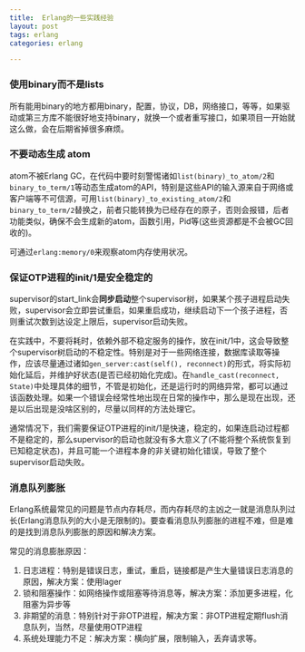 ```yaml
---
title:  Erlang的一些实践经验
layout: post
tags: erlang
categories: erlang

---
```


### 使用binary而不是lists

所有能用binary的地方都用binary，配置，协议，DB，网络接口，等等，如果驱动或第三方库不能很好地支持binary，就换一个或者重写接口，如果项目一开始就这么做，会在后期省掉很多麻烦。

### 不要动态生成 atom

atom不被Erlang GC，在代码中要时刻警惕诸如`list(binary)_to_atom/2`和`binary_to_term/1`等动态生成atom的API，特别是这些API的输入源来自于网络或客户端等不可信源，可用`list(binary)_to_existing_atom/2`和`binary_to_term/2`替换之，前者只能转换为已经存在的原子，否则会报错，后者功能类似，确保不会生成新的atom，函数引用，Pid等(这些资源都是不会被GC回收的)。

可通过`erlang:memory/0`来观察atom内存使用状况。

<!--more-->

### 保证OTP进程的init/1是安全稳定的

supervisor的start_link会**同步启动**整个supervisor树，如果某个孩子进程启动失败，supervisor会立即尝试重启，如果重启成功，继续启动下一个孩子进程，否则重试次数到达设定上限后，supervisor启动失败。

在实践中，不要将耗时，依赖外部不稳定服务的操作，放在init/1中，这会导致整个supervisor树启动的不稳定性。特别是对于一些网络连接，数据库读取等操作，应该尽量通过诸如`gen_server:cast(self(), reconnect)`的形式，将实际初始化延后，并维护好状态(是否已经初始化完成)。在`handle_cast(reconnect, State)`中处理具体的细节，不管是初始化，还是运行时的网络异常，都可以通过该函数处理。如果一个错误会经常性地出现在日常的操作中，那么是现在出现，还是以后出现是没啥区别的，尽量以同样的方法处理它。

通常情况下，我们需要保证OTP进程的init/1是快速，稳定的，如果连启动过程都不是稳定的，那么supervisor的启动也就没有多大意义了(不能将整个系统恢复到已知稳定状态)，并且可能一个进程本身的非关键初始化错误，导致了整个supervisor启动失败。

### 消息队列膨胀

Erlang系统最常见的问题是节点内存耗尽，而内存耗尽的主凶之一就是消息队列过长(Erlang消息队列的大小是无限制的)。要查看消息队列膨胀的进程不难，但是难的是找到消息队列膨胀的原因和解决方案。

常见的消息膨胀原因：

1. 日志进程：特别是错误日志，重试，重启，链接都是产生大量错误日志消息的原因，解决方案：使用lager
2. 锁和阻塞操作：如网络操作或阻塞等待消息等，解决方案：添加更多进程，化阻塞为异步等
3. 非期望的消息：特别针对于非OTP进程，解决方案：非OTP进程定期flush消息队列，当然，尽量使用OTP进程
4. 系统处理能力不足：解决方案：横向扩展，限制输入，丢弃请求等。








